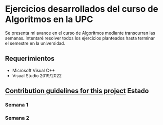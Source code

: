 # Ejercicios desarrollados del curso de Algoritmos en la UPC
Se presenta mi avance en el curso de Algoritmos mediante transcurran las semanas.
Intentaré resolver todos los ejercicios planteados hasta terminar el semestre en la universidad.

## Requerimientos

  * Microsoft Visual C++
  * Visual Studio 2019/2022

## [Contribution guidelines for this project](docs/CONTRIBUTING.md) Estado

  ### Semana 1
  ### Semana 2 
